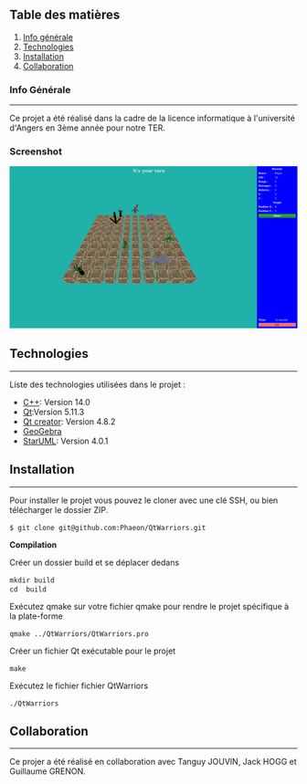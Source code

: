 ## Table des matières
1. [Info générale](#info-générale)
2. [Technologies](#technologies)
3. [Installation](#installation)
4. [Collaboration](#collaboration)
### Info Générale
***
Ce projet a été réalisé dans la cadre de la licence informatique à l'université d'Angers en 3ème année pour notre TER. 
### Screenshot
![Image text](qtwarriors.png)
## Technologies
***
Liste des technologies utilisées dans le projet :
* [C++](https://en.cppreference.com/w/): Version 14.0 
* [Qt](https://www.qt.io/qt5-11/):Version 5.11.3
* [Qt creator](https://www.qt.io/blog/2019/03/01/qt-creator-4-8-2-released): Version 4.8.2
* [GeoGebra](https://www.geogebra.org/?lang=fr)
* [StarUML](https://staruml.io/): Version 4.0.1

## Installation
***
Pour installer le projet vous pouvez le cloner avec une clé SSH, ou bien télécharger le dossier ZIP.
```
$ git clone git@github.com:Phaeon/QtWarriors.git
```
**Compilation**

Créer un dossier build et se déplacer dedans
```
mkdir build
cd  build
```
Exécutez qmake sur votre fichier qmake pour rendre le projet spécifique à la plate-forme
```
qmake ../QtWarriors/QtWarriors.pro
```
Créer un fichier Qt exécutable pour le projet
```
make
```
Exécutez le fichier fichier QtWarriors
```
./QtWarriors
```

## Collaboration
***
Ce projer a été réalisé en collaboration avec Tanguy JOUVIN, Jack HOGG et Guillaume GRENON.